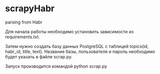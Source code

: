# scrapyHabr
parsing from Habr

Для начала работы необходимо установить зависимости из requirements.txt.

Затем нужно создать базу данных PostgreSQL с таблицей topics(id, habr_id, title, text). Название базы, пользователя и пароль необходимо будет указать в файле scrap.py.

Запуск производится командой python scrap.py
